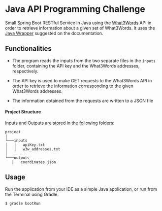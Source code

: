 
# Java API Programming Challenge

​Small ​Spring Boot ​RESTful Service in Java using the [What3Words](​https://www.what3words.com) API in order to retrieve information about a given set of What3Words.
It uses the [Java Wrapper](https://docs.what3words.com/wrapper/java/) suggested on the documentation.


## Functionalities

* The program reads the inputs from the two separate files in the `inputs` folder, containing the API key and the What3Words addresses, respectively.

* The API key is used to make GET requests to the What3Words API in order to retrieve the information corresponding to the given What3Words addresses.

* The information obtained from the requests are written to a JSON file


#### Project Structure

 Inputs and Outputs are stored in the following folders:

 ```
 project
|
└───inputs
│   │   apiKey.txt
│   │   w3w_addresses.txt
│   
└───outputs
    │   coordinates.json 
```

## Usage

Run the application from your IDE as a simple Java application, or run from the Terminal using Gradle:

```bash
$ gradle bootRun
```

